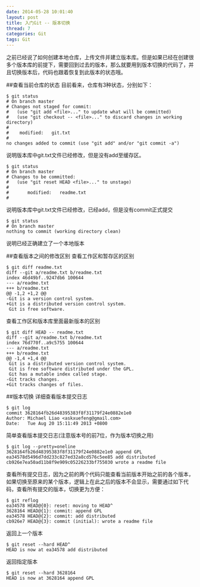 ```yaml
---
date: 2014-05-28 10:01:40
layout: post
title: 入门Git -- 版本切换
thread: 7
categories: Git
tags: Git
---
```


之前已经说了如何创建本地仓库，上传文件并建立版本库。但是如果已经在创建很多个版本库的前提下，需要回到过去的版本，那么就要用到版本切换的代码了，并且切换版本后，代码也跟着恢复到此版本的状态哦。

##查看当前仓库的状态
目前看来，仓库有3种状态，分别如下：

```hash
$ git status 
# On branch master
# Changes not staged for commit:
#   (use "git add <file>..." to update what will be committed)
#   (use "git checkout -- <file>..." to discard changes in working directory)
#
#    modified:   git.txt
#
no changes added to commit (use "git add" and/or "git commit -a")
```

说明版本库中git.txt文件已经修改，但是没有add至缓存区。

```hash
$ git status
# On branch master
# Changes to be committed:
#   (use "git reset HEAD <file>..." to unstage)
#
#       modified:   readme.txt
#
```

说明版本库中git.txt文件已经修改，已经add，但是没有commit正式提交

```hash
$ git status
# On branch master
nothing to commit (working directory clean)
```

说明已经正确建立了一个本地版本

##查看版本之间的修改区别
查看工作区和暂存区的区别

```hash
$ git diff readme.txt 
diff --git a/readme.txt b/readme.txt
index 46d49bf..9247db6 100644
--- a/readme.txt
+++ b/readme.txt
@@ -1,2 +1,2 @@
-Git is a version control system.
+Git is a distributed version control system.
 Git is free software.
```

查看工作区和版本库里面最新版本的区别

```hash
$ git diff HEAD -- readme.txt 
diff --git a/readme.txt b/readme.txt
index 76d770f..a9c5755 100644
--- a/readme.txt
+++ b/readme.txt
@@ -1,4 +1,4 @@
 Git is a distributed version control system.
 Git is free software distributed under the GPL.
 Git has a mutable index called stage.
-Git tracks changes.
+Git tracks changes of files.
```

##版本切换
详细查看版本提交日志

```hash
$ git log
commit 3628164fb26d48395383f8f31179f24e0882e1e0
Author: Michael Liao <askxuefeng@gmail.com>
Date:   Tue Aug 20 15:11:49 2013 +0800
```

简单查看版本提交日志(注意版本号的前7位，作为版本切换之用)

```hash
$ git log --pretty=oneline
3628164fb26d48395383f8f31179f24e0882e1e0 append GPL
ea34578d5496d7dd233c827ed32a8cd576c5ee85 add distributed
cb926e7ea50ad11b8f9e909c05226233bf755030 wrote a readme file
```

查看所有提交日志，因为之前的两个代码只能查看当前版本开始之前的各个版本，如果切换至原来的某个版本，逻辑上在此之后的版本不会显示，需要通过如下代码，查看所有提交的版本，切换更为方便：

```hash
$ git reflog
ea34578 HEAD@{0}: reset: moving to HEAD^
3628164 HEAD@{1}: commit: append GPL
ea34578 HEAD@{2}: commit: add distributed
cb926e7 HEAD@{3}: commit (initial): wrote a readme file
```

返回上一个版本

```hash
$ git reset --hard HEAD^
HEAD is now at ea34578 add distributed
```

返回指定版本

```hash
$ git reset --hard 3628164
HEAD is now at 3628164 append GPL
```
